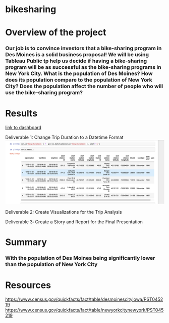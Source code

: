 # bikesharing




# Overview of the project
### Our job is to convince investors that a bike-sharing program in Des Moines is a solid business proposal! We will be using Tableau Public tp help us decide if having a bike-sharing program will be as successful as the bike-sharing programs in New York City. What is the population of Des Moines? How does its population compare to the population of New York City? Does the population affect the number of people who will use the bike-sharing program?

# Results
[link to dashboard](https://public.tableau.com/profile/ednuel#!/vizhome/Challenge_16136397108280/Story2?publish=yes)


Deliverable 1: Change Trip Duration to a Datetime Format
![](Pics/dataframe.png)

Deliverable 2: Create Visualizations for the Trip Analysis

Deliverable 3: Create a Story and Report for the Final Presentation

# Summary
### With the population of Des Moines being significantly lower than the population of New York City 


# Resources
https://www.census.gov/quickfacts/fact/table/desmoinescityiowa/PST045219
https://www.census.gov/quickfacts/fact/table/newyorkcitynewyork/PST045219
